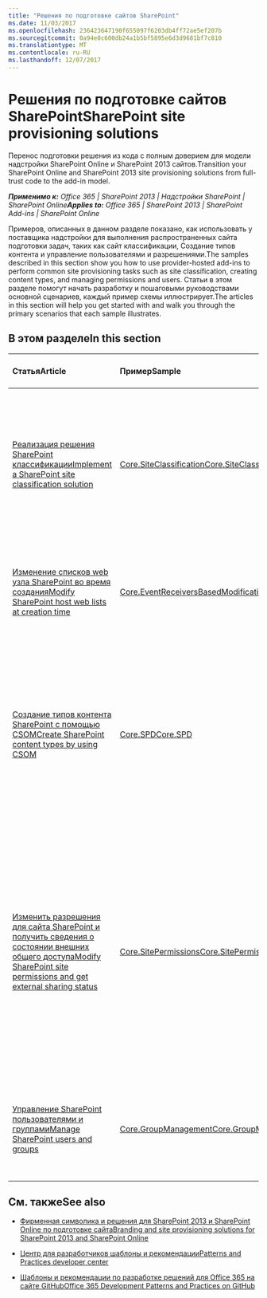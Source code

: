 ```yaml
---
title: "Решения по подготовке сайтов SharePoint"
ms.date: 11/03/2017
ms.openlocfilehash: 236423647190f655097f6203db4ff72ae5ef207b
ms.sourcegitcommit: 0a94e0c600db24a1b5bf5895e6d3d9681bf7c810
ms.translationtype: MT
ms.contentlocale: ru-RU
ms.lasthandoff: 12/07/2017
---
```

# <a name="sharepoint-site-provisioning-solutions"></a><span data-ttu-id="05083-102">Решения по подготовке сайтов SharePoint</span><span class="sxs-lookup"><span data-stu-id="05083-102">SharePoint site provisioning solutions</span></span>

<span data-ttu-id="05083-103">Перенос подготовки решения из кода с полным доверием для модели надстройки SharePoint Online и SharePoint 2013 сайтов.</span><span class="sxs-lookup"><span data-stu-id="05083-103">Transition your SharePoint Online and SharePoint 2013 site provisioning solutions from full-trust code to the add-in model.</span></span> 

<span data-ttu-id="05083-104">_**Применимо к:** Office 365 | SharePoint 2013 | Надстройки SharePoint | SharePoint Online_</span><span class="sxs-lookup"><span data-stu-id="05083-104">_**Applies to:** Office 365 | SharePoint 2013 | SharePoint Add-ins | SharePoint Online_</span></span>

<span data-ttu-id="05083-105">Примеров, описанных в данном разделе показано, как использовать у поставщика надстройки для выполнения распространенных сайта подготовки задач, таких как сайт классификации, Создание типов контента и управление пользователями и разрешениями.</span><span class="sxs-lookup"><span data-stu-id="05083-105">The samples described in this section show you how to use provider-hosted add-ins to perform common site provisioning tasks such as site classification, creating content types, and managing permissions and users.</span></span> <span data-ttu-id="05083-106">Статьи в этом разделе помогут начать разработку и пошаговыми руководствами основной сценариев, каждый пример схемы иллюстрирует.</span><span class="sxs-lookup"><span data-stu-id="05083-106">The articles in this section will help you get started with and walk you through the primary scenarios that each sample illustrates.</span></span> 

## <a name="in-this-section"></a><span data-ttu-id="05083-107">В этом разделе</span><span class="sxs-lookup"><span data-stu-id="05083-107">In this section</span></span>

|<span data-ttu-id="05083-108">**Статья**</span><span class="sxs-lookup"><span data-stu-id="05083-108">**Article**</span></span>|<span data-ttu-id="05083-109">**Пример**</span><span class="sxs-lookup"><span data-stu-id="05083-109">**Sample**</span></span>|<span data-ttu-id="05083-110">**Показано, как для**</span><span class="sxs-lookup"><span data-stu-id="05083-110">**Shows you how to**</span></span>|
|:-----|:-----|:-----|
|[<span data-ttu-id="05083-111">Реализация решения SharePoint классификации</span><span class="sxs-lookup"><span data-stu-id="05083-111">Implement a SharePoint site classification solution</span></span>](implement-a-sharepoint-site-classification-solution.md)|[<span data-ttu-id="05083-112">Core.SiteClassification</span><span class="sxs-lookup"><span data-stu-id="05083-112">Core.SiteClassification</span></span>](https://github.com/SharePoint/PnP/tree/dev/Scenarios/Core.SiteClassification)|<span data-ttu-id="05083-113">Реализация классификации решения и использование сайта политики сайта для улучшения оптимизации поиска.</span><span class="sxs-lookup"><span data-stu-id="05083-113">Implement a site classification solution and leverage site policies to improve search optimization.</span></span> |
|[<span data-ttu-id="05083-114">Изменение списков web узла SharePoint во время создания</span><span class="sxs-lookup"><span data-stu-id="05083-114">Modify SharePoint host web lists at creation time</span></span>](modify-sharepoint-host-web-lists-at-creation-time.md)|[<span data-ttu-id="05083-115">Core.EventReceiversBasedModifications</span><span class="sxs-lookup"><span data-stu-id="05083-115">Core.EventReceiversBasedModifications</span></span>](https://github.com/SharePoint/PnP/tree/dev/Scenarios/Core.EventReceiversBasedModifications)|<span data-ttu-id="05083-116">Изменение списка SharePoint, созданных в веб-узла во время создания списка.</span><span class="sxs-lookup"><span data-stu-id="05083-116">Modify a SharePoint list created in the host web at the time the list is created.</span></span>|
|[<span data-ttu-id="05083-117">Создание типов контента SharePoint с помощью CSOM</span><span class="sxs-lookup"><span data-stu-id="05083-117">Create SharePoint content types by using CSOM</span></span>](create-sharepoint-content-types-by-using-csom.md)|[<span data-ttu-id="05083-118">Core.SPD</span><span class="sxs-lookup"><span data-stu-id="05083-118">Core.SPD</span></span>](https://github.com/SharePoint/PnP/tree/dev/Samples/Core.SPD)|<span data-ttu-id="05083-119">Используйте идентификатор унаследованного типа контента для создания нового типа контента на платформе Office 365, сохраняя все существующие свойства.</span><span class="sxs-lookup"><span data-stu-id="05083-119">Use an inherited content type identifier to create a new content type on the Office 365 platform, preserving all its existing properties.</span></span>|
|[<span data-ttu-id="05083-120">Изменить разрешения для сайта SharePoint и получить сведения о состоянии внешних общего доступа</span><span class="sxs-lookup"><span data-stu-id="05083-120">Modify SharePoint site permissions and get external sharing status</span></span>](modify-sharepoint-site-permissions-and-get-external-sharing-status.md)|[<span data-ttu-id="05083-121">Core.SitePermissions</span><span class="sxs-lookup"><span data-stu-id="05083-121">Core.SitePermissions</span></span>](https://github.com/SharePoint/PnP/tree/dev/Scenarios/Core.SitePermissions)|<span data-ttu-id="05083-122">Изменение свойств Администраторы семейства сайтов с использованием CSOM кода и получить состояние внешних общего доступа и внешние пользователи семейства веб-сайтов или клиента.</span><span class="sxs-lookup"><span data-stu-id="05083-122">Modify properties of site collection administrators using CSOM code and get the external sharing status and external users of a site collection or tenant.</span></span>|
|[<span data-ttu-id="05083-123">Управление SharePoint пользователями и группами</span><span class="sxs-lookup"><span data-stu-id="05083-123">Manage SharePoint users and groups</span></span>](manage-sharepoint-users-and-groups.md)|[<span data-ttu-id="05083-124">Core.GroupManagement</span><span class="sxs-lookup"><span data-stu-id="05083-124">Core.GroupManagement</span></span>](https://github.com/SharePoint/PnP/tree/dev/Scenarios/Core.GroupManagement)|<span data-ttu-id="05083-125">Управление пользователями, группами и разрешения в семействе сайтов SharePoint.</span><span class="sxs-lookup"><span data-stu-id="05083-125">Manage users, groups, and permissions within a SharePoint site collection.</span></span>|

## <a name="see-also"></a><span data-ttu-id="05083-126">См. также</span><span class="sxs-lookup"><span data-stu-id="05083-126">See also</span></span>
<span data-ttu-id="05083-127"><a name="bk_addresources"> </a></span><span class="sxs-lookup"><span data-stu-id="05083-127"></span></span>

- [<span data-ttu-id="05083-128">Фирменная символика и решения для SharePoint 2013 и SharePoint Online по подготовке сайта</span><span class="sxs-lookup"><span data-stu-id="05083-128">Branding and site provisioning solutions for SharePoint 2013 and SharePoint Online</span></span>](Branding-and-site-provisioning-solutions-for-SharePoint.md)
    
- [<span data-ttu-id="05083-129">Центр для разработчиков шаблоны и рекомендации</span><span class="sxs-lookup"><span data-stu-id="05083-129">Patterns and Practices developer center</span></span>](http://dev.office.com/patterns-and-practices)
    
- [<span data-ttu-id="05083-130">Шаблоны и рекомендации по разработке решений для Office 365 на сайте GitHub</span><span class="sxs-lookup"><span data-stu-id="05083-130">Office 365 Development Patterns and Practices on GitHub</span></span>](https://github.com/SharePoint/PnP)
